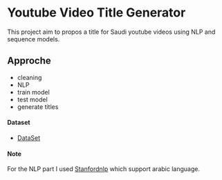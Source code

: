 # Youtube Video Title Generator

This project aim to propos a title for Saudi youtube videos using  NLP and sequence models.


 

## Approche 

- cleaning
- NLP
- train model
- test model
- generate titles


#### Dataset
- [DataSet](https://www.kaggle.com/bodoral/trending-youtube-video)

#### Note
For the NLP part I used [Stanfordnlp](https://stanfordnlp.github.io/stanfordnlp/) which support arabic language.